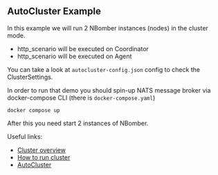﻿## AutoCluster Example

In this example we will run 2 NBomber instances (nodes) in the cluster mode.

- http_scenario will be executed on Coordinator
- http_scenario will be executed on Agent

You can take a look at `autocluster-config.json` config to check the ClusterSettings.

In order to run that demo you should spin-up NATS message broker via docker-compose CLI (there is `docker-compose.yaml`)

```
docker compose up
```

After this you need start 2 instances of NBomber.

Useful links:
- [Cluster overview](https://nbomber.com/docs/cluster/overview)
- [How to run cluster](https://nbomber.com/docs/cluster/run-cluster)
- [AutoCluster](https://nbomber.com/docs/cluster/auto-cluster)
